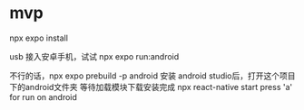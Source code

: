 # mvp 

npx expo install 

usb 接入安卓手机，试试 npx expo run:android

不行的话，npx expo prebuild -p android
安装 android studio后，打开这个项目下的android文件夹
等待加载模块下载安装完成
npx react-native start 
press 'a' for run on android